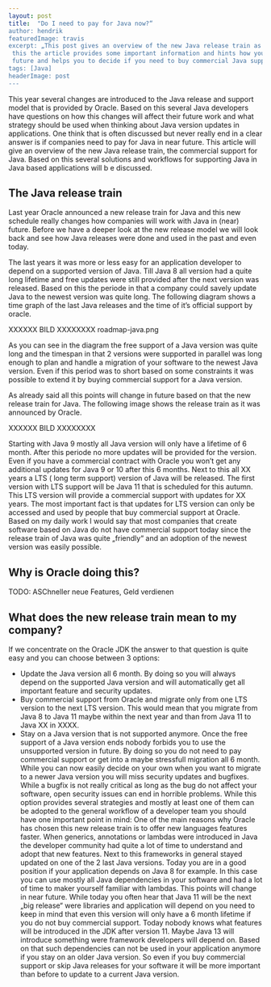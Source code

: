 ```yaml
---
layout: post
title:  "Do I need to pay for Java now?“
author: hendrik
featuredImage: travis
excerpt: „This post gives an overview of the new Java release train as it was announced by Oracle. Next to
 this the article provides some important information and hints how you should handle new Java releases in
 future and helps you to decide if you need to buy commercial Java support in future.“
tags: [Java]
headerImage: post
---
```


This year several changes are introduced to the Java release and support model that is provided by Oracle.
Based on this several Java developers have questions on how this changes will affect their future work and 
what strategy should be used when thinking about Java version updates in applications. One think that is 
often discussed but never really end in a clear answer is if companies need to pay for Java in near future. 
This article will give an overview of the new Java release train, the commercial support for Java. Based on 
this several solutions and workflows for supporting Java in Java based applications will b e discussed.

## The Java release train
Last year Oracle announced a new release train for Java and this new schedule really changes how companies 
will work with Java in (near) future. Before we have a deeper look at the new release model we will look back 
and see how Java releases were done and used in the past and even today. 

The last years it was more or less easy for an application developer to depend on a supported version of 
Java. Till Java 8 all version had a quite long lifetime and free updates were still provided after the next 
version was released. Based on this the periode in that a company could savely update Java to the newest 
version was quite long. The following diagram shows a time graph of the last Java releases and the time of 
it’s official support by oracle.

XXXXXX BILD XXXXXXXX roadmap-java.png

As you can see in the diagram the free support of a Java version was quite long and the timespan in that 2 
versions were supported in parallel was long enough to plan and handle a migration of your software to the 
newest Java version. Even if this period was to short based on some constraints it was possible to extend it 
by buying commercial support for a Java version.

As already said all this points will change in future based on that the new release train for Java. The 
following image shows the release train as it was announced by Oracle.

XXXXXX BILD XXXXXXXX

Starting with Java 9 mostly all Java version will only have a lifetime of 6 month. After this periode no more 
updates will be provided for the version. Even if you have a commercial contract with Oracle you won’t get 
any additional updates for Java 9 or 10 after this 6 months. Next to this all XX years a LTS ( long term 
support) version of Java will be released. The first version with LTS support will be Java 11 that is 
scheduled for this autumn. This LTS version will provide a commercial support with updates for XX years. The 
most important fact is that updates for LTS version can only be accessed and used by people that buy 
commercial support at Oracle. Based on my daily work I would say that most companies that create software 
based on Java do not have commercial support today since the release train of Java was quite „friendly“ and 
an adoption of the newest version was easily possible.

## Why is Oracle doing this?
TODO: ASChneller neue Features, Geld verdienen

## What does the new release train mean to my company?
If we concentrate on the Oracle JDK the answer to that question is quite easy and you can choose between 3 
options:
- Update the Java version all 6 month. By doing so you will always depend on the supported Java version and 
will automatically get all important feature and security updates.
- Buy commercial support from Oracle and migrate only from one LTS version to the next LTS version. This 
would mean that you migrate from Java 8 to Java 11 maybe within the next year and than from Java 11 to Java 
XX in XXXX.
- Stay on a Java version that is not supported anymore. Once the free support of a Java version ends nobody 
forbids you to use the unsupported version in future. By doing so you do not need to pay commercial support 
or get into a maybe stressfull migration all 6 month. While you can now easily decide on your own when you 
want to migrate to a newer Java version you will miss security updates and bugfixes. While a bugfix is not 
really critical as long as the bug do not affect your software, open security issues can end in horrible 
problems.
While this option provides several strategies and mostly at least one of them can be adopted to the general 
workflow of a developer team you should have one important point in mind: One of the main reasons why Oracle 
has chosen this new release train is to offer new languages features faster. When generics, annotations or 
lambdas were introduced in Java the developer community had quite a lot of time to understand and adopt that 
new features. Next to this frameworks in general stayed updated on one of the 2 last Java versions. Today you 
are in a good position if your application depends on Java 8 for example. In this case you can use mostly all 
Java dependencies in your software and had a lot of time to maker yourself familiar with lambdas. This points 
will change in near future. While today you often hear that Java 11 will be the next „big release“ were 
libraries and application will depend on you need to keep in mind that even this version will only have a 6 
month lifetime if you do not buy commercial support. Today nobody knows what features will be introduced in 
the JDK after version 11. Maybe Java 13 will introduce something were framework developers will depend on. 
Based on that such dependencies can not be used in your application anymore if you stay on an older Java 
version. So even if you buy commercial support or skip Java releases for your software it will be more 
important than before to update to a current Java version.
